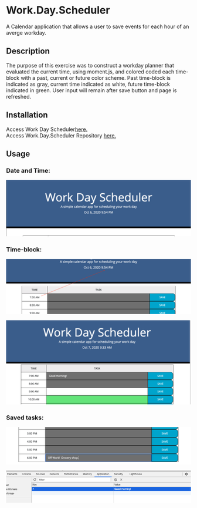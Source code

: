# Work.Day.Scheduler
A Calendar application that allows a user to save events for each hour of an averge workday.

## Description

The purpose of this exercise was to construct a workday planner that evaluated the current time, using moment.js, and colored coded each time-block with a past, current or future color scheme.  Past time-block is indicated as gray, current time indicated as white, future time-block indicated in green.  User input will remain after save button and page is refreshed. 


## Installation  

Access Work Day Scheduler[here.](https://lee-amber-alex.github.io/Work.Day.Scheduler/)  
Access Work.Day.Scheduler Repository [here.](https://github.com/lee-amber-alex/Work.Day.Scheduler)  

## Usage  

### Date and Time:

![Date and Time.](screenshots/DateAndTimeStart.png)  

### Time-block:

![Color Scheme.](screenshots/ColorTime.png)  

![Color Scheme.](screenshots/ColorTime2.png)  

### Saved tasks:

![Saved tasks.](screenshots/TypeAndSave.png)  

![Saved tasks.](screenshots/TypeAndSave2.png)  
